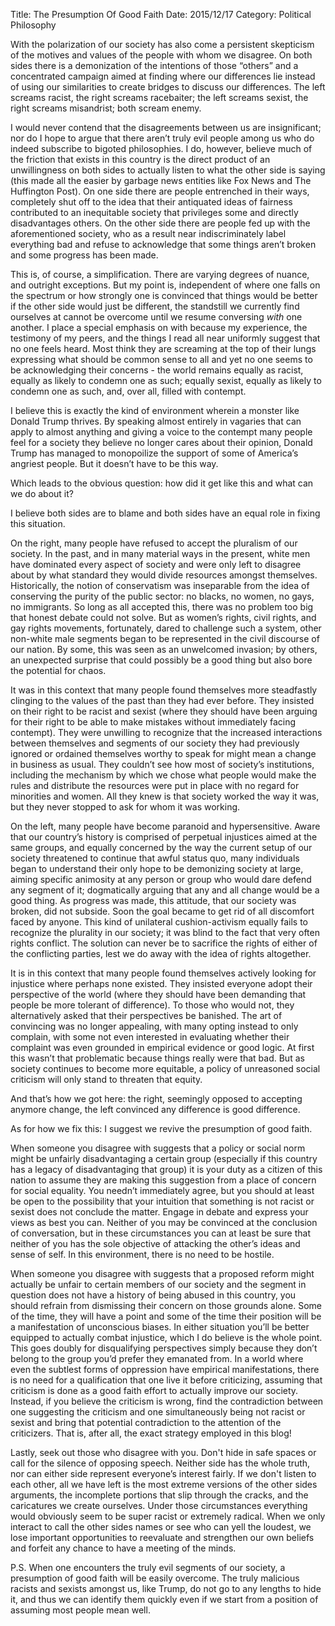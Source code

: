 Title: The Presumption Of Good Faith
Date: 2015/12/17
Category: Political Philosophy

With the polarization of our society has also come a persistent skepticism of the motives and values of the people with whom we disagree. On both sides there is a demonization of the intentions of those “others” and a concentrated campaign aimed at finding where our differences lie instead of using our similarities to create bridges to discuss our differences. The left screams racist, the right screams racebaiter; the left screams sexist, the right screams misandrist; both scream enemy.

I would never contend that the disagreements between us are insignificant; nor do I hope to argue that there aren’t truly evil people among us who do indeed subscribe to bigoted philosophies. I do, however, believe much of the friction that exists in this country is the direct product of an unwillingness on both sides to actually listen to what the other side is saying (this made all the easier by garbage news entities like Fox News and The Huffington Post). On one side there are people entrenched in their ways, completely shut off to the idea that their antiquated ideas of fairness contributed to an inequitable society that privileges some and directly disadvantages others. On the other side there are people fed up with the aforementioned society, who as a result near indiscriminately label everything bad and refuse to acknowledge that some things aren’t broken and some progress has been made.

This is, of course, a simplification. There are varying degrees of nuance, and outright exceptions. But my point is, independent of where one falls on the spectrum or how strongly one is convinced that things would be better if the other side would just be different, the standstill we currently find ourselves at cannot be overcome until we resume conversing *with* one another. I place a special emphasis on with because my experience, the testimony of my peers, and the things I read all near uniformly suggest that no one feels heard. Most think they are screaming at the top of their lungs expressing what should be common sense to all and yet no one seems to be acknowledging their concerns - the world remains equally as racist, equally as likely to condemn one as such; equally sexist, equally as likely to condemn one as such, and, over all, filled with contempt.

I believe this is exactly the kind of environment wherein a monster like Donald Trump thrives. By speaking almost entirely in vagaries that can apply to almost anything and giving a voice to the contempt many people feel for a society they believe no longer cares about their opinion, Donald Trump has managed to monopoilize the support of some of America’s angriest people. But it doesn’t have to be this way.

Which leads to the obvious question: how did it get like this and what can we do about it?

I believe both sides are to blame and both sides have an equal role in fixing this situation.

On the right, many people have refused to accept the pluralism of our society. In the past, and in many material ways in the present, white men have dominated every aspect of society and were only left to disagree about by what standard they would divide resources amongst themselves. Historically, the notion of conservatism was inseparable from the idea of conserving the purity of the public sector: no blacks, no women, no gays, no immigrants. So long as all accepted this, there was no problem too big that honest debate could not solve. But as women’s rights, civil rights, and gay rights movements, fortunately, dared to challenge such a system, other non-white male segments began to be represented in the civil discourse of our nation. By some, this was seen as an unwelcomed invasion; by others, an unexpected surprise that could possibly be a good thing but also bore the potential for chaos.

It was in this context that many people found themselves more steadfastly clinging to the values of the past than they had ever before. They insisted on their right to be racist and sexist (where they should have been arguing for their right to be able to make mistakes without immediately facing contempt). They were unwilling to recognize that the increased interactions between themselves and segments of our society they had previously ignored or ordained themselves worthy to speak for might mean a change in business as usual. They couldn’t see how most of society’s institutions, including the mechanism by which we chose what people would make the rules and distribute the resources were put in place with no regard for minorities and women. All they knew is that society worked the way it was, but they never stopped to ask for whom it was working.

On the left, many people have become paranoid and hypersensitive. Aware that our country’s history is comprised of perpetual injustices aimed at the same groups, and equally concerned by the way the current setup of our society threatened to continue that awful status quo, many individuals began to understand their only hope to be demonizing society at large, aiming specific animosity at any person or group who would dare defend any segment of it; dogmatically arguing that any and all change would be a good thing. As progress was made, this attitude, that our society was broken, did not subside. Soon the goal became to get rid of all discomfort faced by anyone. This kind of unilateral cushion-activism equally fails to recognize the plurality in our society; it was blind to the fact that very often rights conflict. The solution can never be to sacrifice the rights of either of the conflicting parties, lest we do away with the idea of rights altogether.

It is in this context that many people found themselves actively looking for injustice where perhaps none existed. They insisted everyone adopt their perspective of the world (where they should have been demanding that people be more tolerant of difference). To those who would not, they alternatively asked that their perspectives be banished. The art of convincing was no longer appealing, with many opting instead to only complain, with some not even interested in evaluating whether their complaint was even grounded in empirical evidence or good logic. At first this wasn’t that problematic because things really were that bad. But as society continues to become more equitable, a policy of unreasoned social criticism will only stand to threaten that equity.

And that’s how we got here: the right, seemingly opposed to accepting anymore change, the left convinced any difference is good difference.

As for how we fix this: I suggest we revive the presumption of good faith. 

When someone you disagree with suggests that a policy or social norm might be unfairly disadvantaging a certain group (especially if this country has a legacy of disadvantaging that group) it is your duty as a citizen of this nation to assume they are making this suggestion from a place of concern for social equality. You needn’t immediately agree, but you should at least be open to the possibility that your intuition that something is not racist or sexist does not conclude the matter. Engage in debate and express your views as best you can. Neither of you may be convinced at the conclusion of conversation, but in these circumstances you can at least be sure that neither of you has the sole objective of attacking the other’s ideas and sense of self. In this environment, there is no need to be hostile. 

When someone you disagree with suggests that a proposed reform might actually be unfair to certain members of our society and the segment in question does not have a history of being abused in this country, you should refrain from dismissing their concern on those grounds alone. Some of the time, they will have a point and some of the time their position will be a manifestation of unconscious biases. In either situation you’ll be better equipped to actually combat injustice, which I do believe is the whole point. This goes doubly for disqualifying perspectives simply because they don’t belong to the group you’d prefer they emanated from. In a world where even the subtlest forms of oppression have empirical manifestations, there is no need for a qualification that one live it before criticizing, assuming that criticism is done as a good faith effort to actually improve our society. Instead, if you believe the criticism is wrong, find the contradiction between one suggesting the criticism and one simultaneously being not racist or sexist and bring that potential contradiction to the attention of the criticizers. That is, after all, the exact strategy employed in this blog!

Lastly, seek out those who disagree with you. Don't hide in safe spaces or call for the silence of opposing speech. Neither side has the whole truth, nor can either side represent everyone’s interest fairly. If we don't listen to each other, all we have left is the most extreme versions of the other sides arguments, the incomplete portions that slip through the cracks, and the caricatures we create ourselves. Under those circumstances everything would obviously seem to be super racist or extremely radical. When we only interact to call the other sides names or see who can yell the loudest, we lose important opportunities to reevaluate and strengthen our own beliefs and forfeit any chance to have a meeting of the minds. 

P.S. When one encounters the truly evil segments of our society, a presumption of good faith will be easily overcome. The truly malicious racists and sexists amongst us, like Trump, do not go to any lengths to hide it, and thus we can identify them quickly even if we start from a position of assuming most people mean well.
